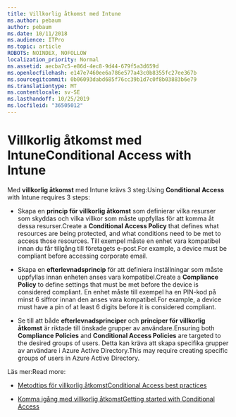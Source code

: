 ```yaml
---
title: Villkorlig åtkomst med Intune
ms.author: pebaum
author: pebaum
ms.date: 10/11/2018
ms.audience: ITPro
ms.topic: article
ROBOTS: NOINDEX, NOFOLLOW
localization_priority: Normal
ms.assetid: aecba7c5-e86d-4ec8-9d44-679f5a3d659d
ms.openlocfilehash: e147e7460ee6a786e577a43c0b8355fc27ee367b
ms.sourcegitcommit: 0b06093dabd685f76cc39b1d7c0f8b03883b6e79
ms.translationtype: MT
ms.contentlocale: sv-SE
ms.lasthandoff: 10/25/2019
ms.locfileid: "36505012"
---
```

# <a name="conditional-access-with-intune"></a><span data-ttu-id="5f621-102">Villkorlig åtkomst med Intune</span><span class="sxs-lookup"><span data-stu-id="5f621-102">Conditional Access with Intune</span></span>

<span data-ttu-id="5f621-103">Med **villkorlig åtkomst** med Intune krävs 3 steg:</span><span class="sxs-lookup"><span data-stu-id="5f621-103">Using **Conditional Access** with Intune requires 3 steps:</span></span> 
  
- <span data-ttu-id="5f621-104">Skapa en **princip för villkorlig åtkomst** som definierar vilka resurser som skyddas och vilka villkor som måste uppfyllas för att komma åt dessa resurser.</span><span class="sxs-lookup"><span data-stu-id="5f621-104">Create a **Conditional Access Policy** that defines what resources are being protected, and what conditions need to be met to access those resources.</span></span> <span data-ttu-id="5f621-105">Till exempel måste en enhet vara kompatibel innan du får tillgång till företagets e-post.</span><span class="sxs-lookup"><span data-stu-id="5f621-105">For example, a device must be compliant before accessing corporate email.</span></span> 
    
- <span data-ttu-id="5f621-106">Skapa en **efterlevnadsprincip** för att definiera inställningar som måste uppfyllas innan enheten anses vara kompatibel.</span><span class="sxs-lookup"><span data-stu-id="5f621-106">Create a **Compliance Policy** to define settings that must be met before the device is considered compliant.</span></span> <span data-ttu-id="5f621-107">En enhet måste till exempel ha en PIN-kod på minst 6 siffror innan den anses vara kompatibel.</span><span class="sxs-lookup"><span data-stu-id="5f621-107">For example, a device must have a pin of at least 6 digits before it is considered compliant.</span></span> 
    
- <span data-ttu-id="5f621-108">Se till att både **efterlevnadsprinciper** och **principer för villkorlig åtkomst** är riktade till önskade grupper av användare.</span><span class="sxs-lookup"><span data-stu-id="5f621-108">Ensuring both **Compliance Policies** and **Conditional Access Policies** are targeted to the desired groups of users.</span></span> <span data-ttu-id="5f621-109">Detta kan kräva att skapa specifika grupper av användare i Azure Active Directory.</span><span class="sxs-lookup"><span data-stu-id="5f621-109">This may require creating specific groups of users in Azure Active Directory.</span></span> 
    
<span data-ttu-id="5f621-110">Läs mer:</span><span class="sxs-lookup"><span data-stu-id="5f621-110">Read more:</span></span>
  
- [<span data-ttu-id="5f621-111">Metodtips för villkorlig åtkomst</span><span class="sxs-lookup"><span data-stu-id="5f621-111">Conditional Access best practices</span></span>](https://docs.microsoft.com/azure/active-directory/conditional-access/best-practices)
    
- [<span data-ttu-id="5f621-112">Komma igång med villkorlig åtkomst</span><span class="sxs-lookup"><span data-stu-id="5f621-112">Getting started with Conditional Access </span></span>](https://docs.microsoft.com/azure/active-directory/active-directory-conditional-access-azure-portal-get-started)
    

